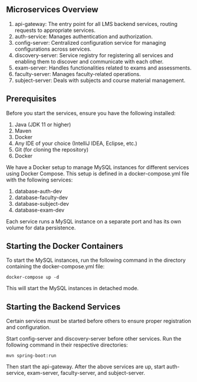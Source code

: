 ## Microservices Overview
1. api-gateway: The entry point for all LMS backend services, routing requests to appropriate services.
2. auth-service: Manages authentication and authorization.
3. config-server: Centralized configuration service for managing configurations across services.
4. discovery-server: Service registry for registering all services and enabling them to discover and communicate with each other.
5. exam-server: Handles functionalities related to exams and assessments.
6. faculty-server: Manages faculty-related operations.
7. subject-server: Deals with subjects and course material management.


## Prerequisites
Before you start the services, ensure you have the following installed:

1. Java (JDK 11 or higher)
2. Maven
3. Docker
4. Any IDE of your choice (IntelliJ IDEA, Eclipse, etc.)
5. Git (for cloning the repository)
6. Docker 

We have a Docker setup to manage MySQL instances for different services using Docker Compose. This setup is defined in a docker-compose.yml file with the following services:

1. database-auth-dev
2. database-faculty-dev
3. database-subject-dev
4. database-exam-dev

Each service runs a MySQL instance on a separate port and has its own volume for data persistence.

## Starting the Docker Containers
To start the MySQL instances, run the following command in the directory containing the docker-compose.yml file:

`docker-compose up -d`

This will start the MySQL instances in detached mode.

## Starting the Backend Services
Certain services must be started before others to ensure proper registration and configuration.

Start config-server and discovery-server before other services.
Run the following command in their respective directories:

`mvn spring-boot:run`

Then start the api-gateway. After the above services are up, start auth-service, exam-server, faculty-server, and subject-server.
